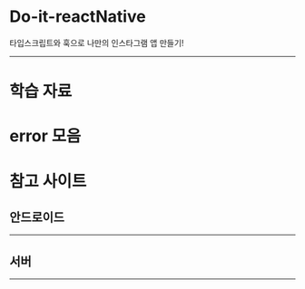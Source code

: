 # Do-it-reactNative
타입스크립트와 훅으로 나만의 인스타그램 앱 만들기!

------

# 학습 자료 

# error 모음


# 참고 사이트
  
## 안드로이드

------
## 서버


------


